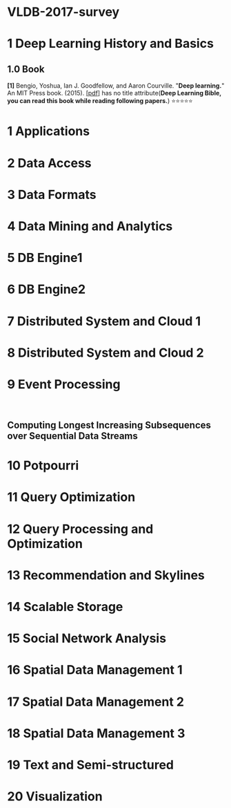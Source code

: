 # VLDB-2017-survey

# 1 Deep Learning History and Basics

## 1.0 Book

**[1]** Bengio, Yoshua, Ian J. Goodfellow, and Aaron Courville. "**Deep learning.**" An MIT Press book. (2015). [[pdf]](http://www.deeplearningbook.org/front_matter.pdf) has no title attribute(**Deep Learning Bible, you can read this book while reading following papers.**) :star::star::star::star::star:

# 1 Applications

# 2 Data Access

# 3 Data Formats

# 4 Data Mining and Analytics

# 5 DB Engine1

# 6 DB Engine2

# 7 Distributed System and Cloud 1

# 8 Distributed System and Cloud 2

# 9 Event Processing
 
## Computing Longest Increasing Subsequences over Sequential Data Streams

# 10 Potpourri

# 11 Query Optimization

# 12 Query Processing and Optimization

# 13 Recommendation and Skylines

# 14 Scalable Storage

# 15 Social Network Analysis

# 16 Spatial Data Management 1

# 17 Spatial Data Management 2

# 18 Spatial Data Management 3

# 19 Text and Semi-structured

# 20 Visualization
